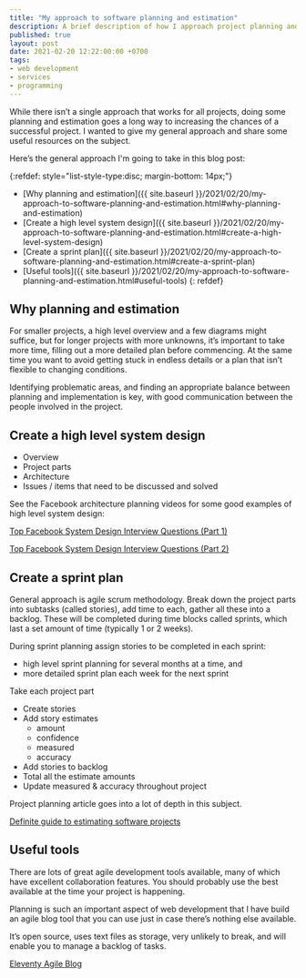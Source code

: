 ```yaml
---
title: "My approach to software planning and estimation"
description: A brief description of how I approach project planning and estimation, with some useful articles and resources.
published: true
layout: post
date: 2021-02-20 12:22:00:00 +0700
tags:
- web development
- services
- programming
---
```

While there isn’t a single approach that works for all projects, doing some planning and estimation goes a long way to increasing the chances of a successful project. I wanted to give my general approach and share some useful resources on the subject.

Here’s the general approach I'm going to take in this blog post:

{:refdef: style="list-style-type:disc; margin-bottom: 14px;"}
- [Why planning and estimation]({{ site.baseurl }}/2021/02/20/my-approach-to-software-planning-and-estimation.html#why-planning-and-estimation)
- [Create a high level system design]({{ site.baseurl }}/2021/02/20/my-approach-to-software-planning-and-estimation.html#create-a-high-level-system-design)
- [Create a sprint plan]({{ site.baseurl }}/2021/02/20/my-approach-to-software-planning-and-estimation.html#create-a-sprint-plan)
- [Useful tools]({{ site.baseurl }}/2021/02/20/my-approach-to-software-planning-and-estimation.html#useful-tools)
{: refdef}

## Why planning and estimation

For smaller projects, a high level overview and a few diagrams might suffice, but for longer projects with more unknowns, it’s important to take more time, filling out a more detailed plan before commencing. At the same time you want to avoid getting stuck in endless details or a plan that isn’t flexible to changing conditions.

Identifying problematic areas, and finding an appropriate balance between planning and implementation is key, with good communication between the people involved in the project.

## Create a high level system design

- Overview
- Project parts
- Architecture
- Issues / items that need to be discussed and solved

See the Facebook architecture planning videos for some good examples of high level system design:

[Top Facebook System Design Interview Questions (Part 1)](https://hackernoon.com/a-look-at-the-top-questions-for-a-system-design-interview-at-facebook-va15311j)

[Top Facebook System Design Interview Questions (Part 2)](https://www.indiehackers.com/post/top-facebook-system-design-interview-questions-part-2-3409d78139)

## Create a sprint plan 

General approach is agile scrum methodology. Break down the project parts into subtasks (called stories), add time to each, gather all these into a backlog. These will be completed during time blocks called sprints, which last a set amount of time (typically 1 or 2 weeks). 

During sprint planning assign stories to be completed in each sprint:

- high level sprint planning for several months at a time, and
- more detailed sprint plan each week for the next sprint

Take each project part

- Create stories
- Add story estimates
    - amount
    - confidence
    - measured
    - accuracy 
- Add stories to backlog
- Total all the estimate amounts
- Update measured & accuracy throughout project

Project planning article goes into a lot of depth in this subject.

[Definite guide to estimating software projects](https://maximzubarev.com/estimating-software-definite-guide)

## Useful tools

There are lots of great agile development tools available, many of which have excellent collaboration features. You should probably use the best available at the time your project is happening.

Planning is such an important aspect of web development that I have build an agile blog tool that you can use just in case there’s nothing else available.

It’s open source, uses text files as storage, very unlikely to break, and will enable you to manage a backlog of tasks.

[Eleventy Agile Blog](http://blog.markjgsmith.com/portfolio/#eleventy-agile-blog)
